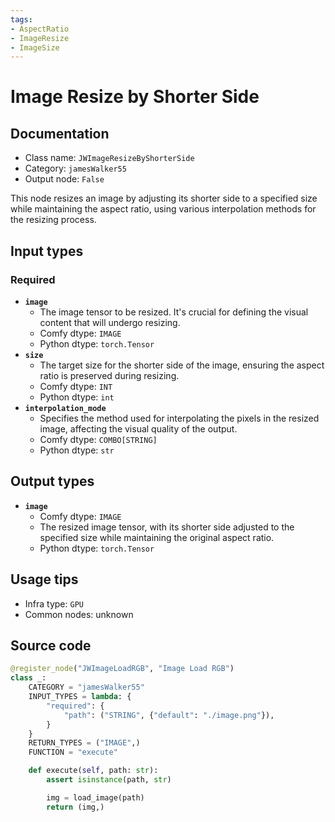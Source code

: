 ```yaml
---
tags:
- AspectRatio
- ImageResize
- ImageSize
---
```


# Image Resize by Shorter Side
## Documentation
- Class name: `JWImageResizeByShorterSide`
- Category: `jamesWalker55`
- Output node: `False`

This node resizes an image by adjusting its shorter side to a specified size while maintaining the aspect ratio, using various interpolation methods for the resizing process.
## Input types
### Required
- **`image`**
    - The image tensor to be resized. It's crucial for defining the visual content that will undergo resizing.
    - Comfy dtype: `IMAGE`
    - Python dtype: `torch.Tensor`
- **`size`**
    - The target size for the shorter side of the image, ensuring the aspect ratio is preserved during resizing.
    - Comfy dtype: `INT`
    - Python dtype: `int`
- **`interpolation_mode`**
    - Specifies the method used for interpolating the pixels in the resized image, affecting the visual quality of the output.
    - Comfy dtype: `COMBO[STRING]`
    - Python dtype: `str`
## Output types
- **`image`**
    - Comfy dtype: `IMAGE`
    - The resized image tensor, with its shorter side adjusted to the specified size while maintaining the original aspect ratio.
    - Python dtype: `torch.Tensor`
## Usage tips
- Infra type: `GPU`
- Common nodes: unknown


## Source code
```python
@register_node("JWImageLoadRGB", "Image Load RGB")
class _:
    CATEGORY = "jamesWalker55"
    INPUT_TYPES = lambda: {
        "required": {
            "path": ("STRING", {"default": "./image.png"}),
        }
    }
    RETURN_TYPES = ("IMAGE",)
    FUNCTION = "execute"

    def execute(self, path: str):
        assert isinstance(path, str)

        img = load_image(path)
        return (img,)

```
